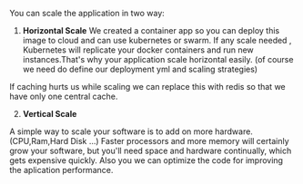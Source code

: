 You can scale the application in two way:

1) **Horizontal Scale**
We created a container app so you can deploy this image to cloud and can use kubernetes or swarm. If any scale needed , Kubernetes will replicate your docker containers and run new instances.That's why your application scale horizontal easily.
   (of course we need do define our deployment yml and scaling strategies)

If caching hurts us while scaling we can replace this with redis so that we have only one central cache.

2) **Vertical Scale**

A simple way to scale your software is to add on more hardware.(CPU,Ram,Hard Disk ...)
Faster processors and more memory will certainly grow your software, but you'll need space and hardware continually, which gets expensive quickly.
Also you we can optimize the code for improving the aplication performance.
